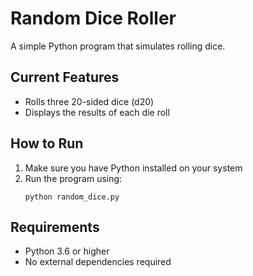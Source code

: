# Random Dice Roller

A simple Python program that simulates rolling dice.

## Current Features

- Rolls three 20-sided dice (d20)
- Displays the results of each die roll

## How to Run

1. Make sure you have Python installed on your system
2. Run the program using:
   ```
   python random_dice.py
   ```

## Requirements

- Python 3.6 or higher
- No external dependencies required 